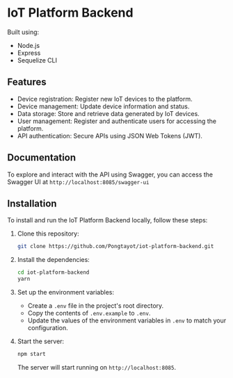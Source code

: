 
# IoT Platform Backend

Built using:
-   Node.js
-   Express
-   Sequelize CLI

## Features

- Device registration: Register new IoT devices to the platform.
- Device management: Update device information and status.
- Data storage: Store and retrieve data generated by IoT devices.
- User management: Register and authenticate users for accessing the platform.
- API authentication: Secure APIs using JSON Web Tokens (JWT).

## Documentation

To explore and interact with the API using Swagger, you can access the Swagger UI at `http://localhost:8085/swagger-ui`

## Installation

To install and run the IoT Platform Backend locally, follow these steps:

1. Clone this repository:

   ```bash
   git clone https://github.com/Pongtayot/iot-platform-backend.git
   ```

2. Install the dependencies:

   ```bash
   cd iot-platform-backend
   yarn
   ```

3. Set up the environment variables:
   
   - Create a `.env` file in the project's root directory.
   - Copy the contents of `.env.example` to `.env`.
   - Update the values of the environment variables in `.env` to match your configuration.

4. Start the server:

   ```bash
   npm start
   ```

   The server will start running on `http://localhost:8085`.
